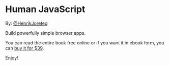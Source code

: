 # Human JavaScript

By: [@HenrikJoreteg](http://twitter.com/henrikjoreteg)

Build powerfully simple browser apps.

You can read the entire book free online or if you want it in ebook form, you can [buy it for $39](https://gumroad.com/l/humanjs).

Enjoy!
